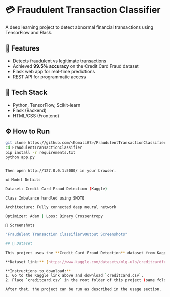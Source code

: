 # 💳 Fraudulent Transaction Classifier

A deep learning project to detect abnormal financial transactions using TensorFlow and Flask.

## 🚀 Features
- Detects fraudulent vs legitimate transactions
- Achieved **99.5% accuracy** on the Credit Card Fraud dataset
- Flask web app for real-time predictions
- REST API for programmatic access

## 🧠 Tech Stack
- Python, TensorFlow, Scikit-learn
- Flask (Backend)
- HTML/CSS (Frontend)

## ⚙️ How to Run
```bash
git clone https://github.com/<KomaliG7>/FraudulentTransactionClassifier.git
cd FraudulentTransactionClassifier
pip install -r requirements.txt
python app.py


Then open http://127.0.0.1:5000/ in your browser.

📊 Model Details

Dataset: Credit Card Fraud Detection (Kaggle)

Class Imbalance handled using SMOTE

Architecture: Fully connected deep neural network

Optimizer: Adam | Loss: Binary Crossentropy

📸 Screenshots

"Fraudulent Transaction Classifier\Output Screenshots"

## 📂 Dataset

This project uses the **Credit Card Fraud Detection** dataset from Kaggle:

**Dataset link:** [https://www.kaggle.com/datasets/mlg-ulb/creditcardfraud](https://www.kaggle.com/datasets/mlg-ulb/creditcardfraud)

**Instructions to download:**
1. Go to the Kaggle link above and download `creditcard.csv`.
2. Place `creditcard.csv` in the root folder of this project (same folder as `app.py`).

After that, the project can be run as described in the usage section.
